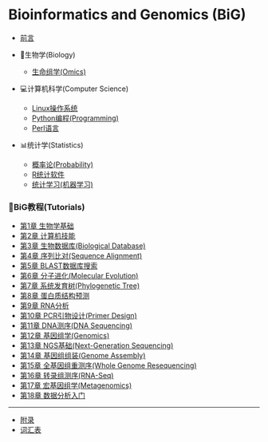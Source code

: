 # Bioinformatics and Genomics (BiG)

* [前言](README.md)

* 🧬生物学(Biology)
    * [生命组学(Omics)](Biology/Omics.md)

* 💻计算机科学(Computer Science)    
    * [Linux操作系统](Computer/Linux.md)
    * [Python编程(Programming)](Computer/Python.md)
    * [Perl语言](Computer/Perl.md)

* 📊统计学(Statistics)
    * [概率论(Probability)](Statistics/Probability.md)
    * [R统计软件](Statistics/R.md)
    * [统计学习(机器学习)](Statistics/StatLearning.md)

### 📖BiG教程(Tutorials)
* [第1章 生物学基础](Tutorials/01BiologyBasics.md)
* [第2章 计算机技能](Tutorials/02ComputerSkills.md)
* [第3章 生物数据库(Biological Database)](Tutorials/03BiologicalDatabase.md)
* [第4章 序列比对(Sequence Alignment)](Tutorials/04SequenceAlignment.md)
* [第5章 BLAST数据库搜索](Tutorials/05BLAST.md)
* [第6章 分子进化(Molecular Evolution)](Tutorials/06MolecularEvolution.md)
* [第7章 系统发育树(Phylogenetic Tree)](Tutorials/07Phylogeny.md)
* [第8章 蛋白质结构预测](Tutorials/08ProteinStructure.md)
* [第9章 RNA分析](Tutorials/09RNA.md)
* [第10章 PCR引物设计(Primer Design)](Tutorials/10PCR.md)
* [第11章 DNA测序(DNA Sequencing)](Tutorials/11DNAsequencing.md)
* [第12章 基因组学(Genomics)](Tutorials/12Genomics.md)
* [第13章 NGS基础(Next-Generation Sequencing)](Tutorials/13NGS.md)
* [第14章 基因组组装(Genome Assembly)](Tutorials/14Assembly.md)
* [第15章 全基因组重测序(Whole Genome Resequencing)](Tutorials/15WGR.md)
* [第16章 转录组测序(RNA-Seq)](Tutorials/16RNAseq.md)
* [第17章 宏基因组学(Metagenomics)](Tutorials/17Metagenomics.md)
* [第18章 数据分析入门](Tutorials/18DataAnalytics.md)
----
* [附录](Appendix.md)
* [词汇表](GLOSSARY.md)